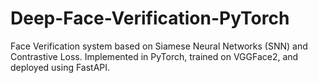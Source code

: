 # Deep-Face-Verification-PyTorch
Face Verification system based on Siamese Neural Networks (SNN) and Contrastive Loss. Implemented in PyTorch, trained on VGGFace2, and deployed using FastAPI.
